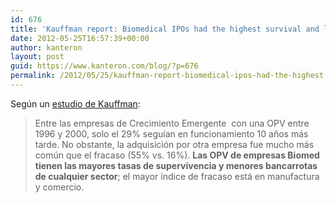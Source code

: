 ```yaml
---
id: 676
title: 'Kauffman report: Biomedical IPOs had the highest survival and lowest bankruptcy rates among all sectors'
date: 2012-05-25T16:57:39+00:00
author: kanteron
layout: post
guid: https://www.kanteron.com/blog/?p=676
permalink: /2012/05/25/kauffman-report-biomedical-ipos-had-the-highest-survival-and-lowest-bankruptcy-rates-among-all-sectors/
---
```

Según un <a title="https://www.kauffman.org/newsroom/slump-in-initial-public-offerings-bodes-poorly-for-us-employment-economic-growth.aspx" href="https://www.kauffman.org/newsroom/slump-in-initial-public-offerings-bodes-poorly-for-us-employment-economic-growth.aspx" target="_blank">estudio de Kauffman</a>:

> Entre las empresas de Crecimiento Emergente  con una OPV entre 1996 y 2000, solo el 29% seguían en funcionamiento 10 años más tarde. No obstante, la adquisición por otra empresa fue mucho más común que el fracaso (55% vs. 16%). **Las OPV de empresas Biomed tienen las mayores tasas de supervivencia y menores bancarrotas de cualquier sector**; el mayor índice de fracaso está en manufactura y comercio.